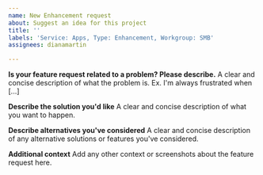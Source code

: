 ```yaml
---
name: New Enhancement request
about: Suggest an idea for this project
title: ''
labels: 'Service: Apps, Type: Enhancement, Workgroup: SMB'
assignees: dianamartin

---
```


**Is your feature request related to a problem? Please describe.**
A clear and concise description of what the problem is. Ex. I'm always frustrated when [...]

**Describe the solution you'd like**
A clear and concise description of what you want to happen.

**Describe alternatives you've considered**
A clear and concise description of any alternative solutions or features you've considered.

**Additional context**
Add any other context or screenshots about the feature request here.
